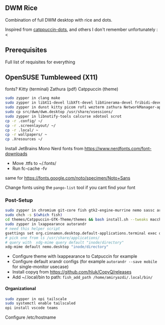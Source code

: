## DWM Rice

Combination of full DWM desktop with rice and dots.

Inspired from [catppuccin-dots](https://github.com/clarks03/catppuccin-dots), and others I don't remember unfortunately :<

## Prerequisites

Full list of requisites for everything

## OpenSUSE Tumbleweed (X11)

fonts?
Kitty (terminal)
Zathura (pdf)
Catppuccin (theme)

```bash
sudo zypper in clang make
sudo zypper in libX11-devel libXft-devel libXinerama-devel fribidi-devel libXrandr-devel imlib2-devel
sudo zypper in dunst kitty picom rofi wezterm zathura NetworkManager-applet blueman
sudo cp src/dwm/dwm.desktop /usr/share/xsessions/
sudo zypper in libnotify-tools calcurse xdotool scrot
cp -r .config/ ~/
cp -r .screenlayout/ ~/
cp -r .local/ ~
cp -r wallpapers/ ~
cp .Xresources ~/
```

Install JetBrains Mono Nerd fonts from https://www.nerdfonts.com/font-downloads
- Move .ttfs to ~/.fonts/
- Run fc-cache -fv

same for https://fonts.google.com/noto/specimen/Noto+Sans

Change fonts using the `pango-list` tool if you cant find your font

### Post-Setup

```bash
sudo zypper in chromium git-core fish gtk2-engine-murrine nemo sassc arandr brightnessctl
sudo chch -s $(which fish)
cd themes/Catppuccin-GTK-Theme/themes && bash install.sh --tweaks macchiato -c dark -t yellow
sudo zypper in lxappearance autorandr
# need this helper script
gsettings set org.cinnamon.desktop.default-applications.terminal exec open-wezterm-here.sh
# pick one from ls /usr/share/applications/
# query with  xdg-mime query default "inode/directory"
xdg-mime default nemo.desktop "inode/directory"
```

- Configure theme with lxappearance to Catpuccin for example
- Configure default xrandr configs (for example `autorandr --save mobile` for single-monitor usecase)
- Install copyq from https://github.com/hluk/CopyQ/releases
- Add ~/.local/bin to path: `fish_add_path /home/amiryazdi/.local/bin/`

#### Organizational
```bash
sudo zypper in opi tailscale
sudo systemctl enable tailscaled
opi install vscode teams
```

Configure /etc/hostname